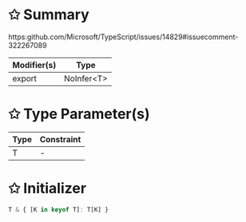 # &#10025; Summary

https:github.com/Microsoft/TypeScript/issues/14829#issuecomment-322267089

| Modifier(s)                            | Type                     |
|----------------------------------------|--------------------------|
| export | NoInfer&lt;T&gt; |

# &#10025; Type Parameter(s)

| Type | Constraint |
| ---- | ---------- |
| T    | -          |

# &#10025; Initializer

```ts
T & { [K in keyof T]: T[K] }
```